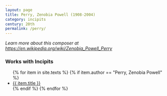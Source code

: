 ```yaml
---
layout: page
title: Perry, Zenobia Powell (1908-2004)
category: incipits
century: 20th
permalink: /perry/
---
```


*Learn more about this composer at <a href="https://en.wikipedia.org/wiki/Zenobia_Powell_Perry" target="_blank">https://en.wikipedia.org/wiki/Zenobia_Powell_Perry</a>*
<br/>

### Works with Incipits
<ul class="texts">
    {% for item in site.texts %}
      {% if item.author == "Perry, Zenobia Powell" %}
          <li class="text-title">
          <a href="{{ site.baseurl }}{{ item.url }}">
        {{ item.title }}
              </a>
    </li>
      {% endif %}
    {% endfor %}
</ul>
